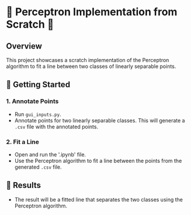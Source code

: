 # 🧠 Perceptron Implementation from Scratch 🧠

## Overview
This project showcases a scratch implementation of the Perceptron algorithm to fit a line between two classes of linearly separable points.

## 🚀 Getting Started

### 1. Annotate Points
- Run `gui_inputs.py`.
- Annotate points for two linearly separable classes. This will generate a `.csv` file with the annotated points.

### 2. Fit a Line
- Open and run the '.ipynb' file.
- Use the Perceptron algorithm to fit a line between the points from the generated `.csv` file.

## 🎉 Results
- The result will be a fitted line that separates the two classes using the Perceptron algorithm.
